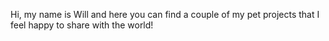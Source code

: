 Hi, my name is Will and here you can find a couple of my pet projects that I feel happy to share with the world!
